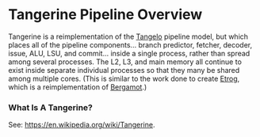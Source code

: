# Tangerine Pipeline Overview

Tangerine is a reimplementation of the
[Tangelo](../tangelo/README.md) pipeline model, but which places all of
the pipeline components... branch predictor, fetcher, decoder, issue,
ALU, LSU, and commit... inside a single process, rather than spread among
several processes. The L2, L3, and main memory all continue to exist
inside separate individual processes so that they many be shared among
multiple cores. (This is similar to the work done to create
[Etrog](../etrog/README.md), which is a reimplementation of
[Bergamot](../bergamot/README.md).)

### What Is A Tangerine?

See: https://en.wikipedia.org/wiki/Tangerine.